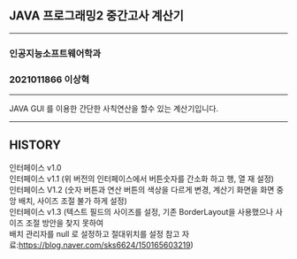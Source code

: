 ## JAVA 프로그래밍2 중간고사 계산기
___
### 인공지능소프트웨어학과
### 2021011866 이상혁
___

JAVA GUI 를 이용한 간단한 사칙연산을 할수 있는 계산기입니다.
___

## HISTORY

인터페이스 v1.0  
인터페이스 v1.1 (위 버전의 인터페이스에서 버튼숫자를 간소화 하고 행, 열 재 설정)  
인터페이스 V1.2 (숫자 버튼과 연산 버튼의 색상을 다르게 변경, 계산기 화면을 화면 중앙 배치, 사이즈 조절 불가 하게 설정)  
인터페이스 v1.3 (텍스트 필드의 사이즈를 설정, 기존 BorderLayout을 사용했으나 사이즈 조절 방안을 찾지 못하여   
배치 관리자를 null 로 설정하고 절대위치를 설정 참고 자료:https://blog.naver.com/sks6624/150165603219)